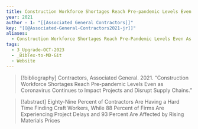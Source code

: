 ```yaml
---
title: Construction Workforce Shortages Reach Pre-pandemic Levels Even as Coronavirus Continues to Impact Projects and Disrupt Supply Chains
year: 2021
author - 1: "[[Associated General Contractors]]"
key: "[[@Associated-General-Contractors2021-jr]]"
aliases:
  - Construction Workforce Shortages Reach Pre-Pandemic Levels Even As Coronavirus Continues To Impact Projects \& Disrupt Supply Chains
tags:
  - 3_Upgrade-OCT-2023
  - _BibTex-to-MD-Git
  - Website
---
```


> [!bibliography]
> Contractors, Associated General. 2021. “Construction Workforce Shortages Reach Pre-pandemic Levels Even as Coronavirus Continues to Impact Projects and Disrupt Supply Chains.” 

> [!abstract]
> Eighty-Nine Percent of Contractors Are Having a Hard Time Finding Craft Workers, While 88 Percent of Firms Are Experiencing Project Delays and 93 Percent Are Affected by Rising Materials Prices